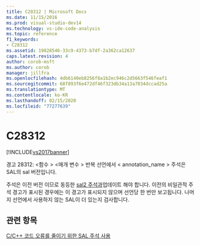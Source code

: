 ```yaml
---
title: C28312 | Microsoft Docs
ms.date: 11/15/2016
ms.prod: visual-studio-dev14
ms.technology: vs-ide-code-analysis
ms.topic: reference
f1_keywords:
- C28312
ms.assetid: 19828546-33c9-4373-b7df-2a362ca12637
caps.latest.revision: 4
author: corob-msft
ms.author: corob
manager: jillfra
ms.openlocfilehash: 4db6140eb8256f8a1b2ec946c2d5663f546feaf1
ms.sourcegitcommit: 68f893f6e472df46f323db34a13a7034dccad25a
ms.translationtype: MT
ms.contentlocale: ko-KR
ms.lasthandoff: 02/15/2020
ms.locfileid: "77277639"
---
```

# <a name="c28312"></a>C28312
[!INCLUDE[vs2017banner](../includes/vs2017banner.md)]

경고 28312: \<함수 > \<매개 변수 > 반복 선언에서 < annotation_name > 주석은 SAL의 sal 버전입니다.  
  
 주석은 이전 버전 이므로 동등한 [sal2 주석과](../code-quality/using-sal-annotations-to-reduce-c-cpp-code-defects.md)업데이트 해야 합니다. 이전의 비일관적 주석 경고가 표시된 경우에는 이 경고가 표시되지 않으며 선언당 한 번만 보고됩니다. 나머지 선언에서 사용하지 않는 SAL이 더 있는지 검사합니다.  
  
## <a name="see-also"></a>관련 항목  
 [C/C++ 코드 오류를 줄이기 위한 SAL 주석 사용](../code-quality/using-sal-annotations-to-reduce-c-cpp-code-defects.md)
